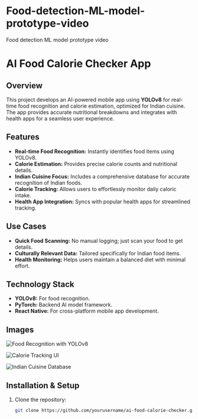# Food-detection-ML-model-prototype-video
Food detection ML model prototype video 

# AI Food Calorie Checker App

## Overview
This project develops an AI-powered mobile app using **YOLOv8** for real-time food recognition and calorie estimation, optimized for Indian cuisine. The app provides accurate nutritional breakdowns and integrates with health apps for a seamless user experience.

## Features
- **Real-time Food Recognition:** Instantly identifies food items using YOLOv8.
- **Calorie Estimation:** Provides precise calorie counts and nutritional details.
- **Indian Cuisine Focus:** Includes a comprehensive database for accurate recognition of Indian foods.
- **Calorie Tracking:** Allows users to effortlessly monitor daily caloric intake.
- **Health App Integration:** Syncs with popular health apps for streamlined tracking.

## Use Cases
- **Quick Food Scanning:** No manual logging; just scan your food to get details.
- **Culturally Relevant Data:** Tailored specifically for Indian food items.
- **Health Monitoring:** Helps users maintain a balanced diet with minimal effort.

## Technology Stack
- **YOLOv8:** For food recognition.
- **PyTorch:** Backend AI model framework.
- **React Native:** For cross-platform mobile app development.
## Images
![Food Recognition with YOLOv8](https://your-image-link.com/food-recognition-yolov8)

![Calorie Tracking UI](https://your-image-link.com/calorie-tracking-ui)

![Indian Cuisine Database](https://your-image-link.com/indian-cuisine-database)


## Installation & Setup
1. Clone the repository:
   ```bash
   git clone https://github.com/yourusername/ai-food-calorie-checker.git
